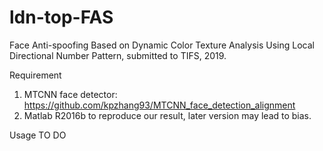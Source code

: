 # ldn-top-FAS

Face Anti-spoofing Based on Dynamic Color Texture Analysis Using Local Directional Number Pattern, submitted to TIFS, 2019.

Requirement
1. MTCNN face detector: https://github.com/kpzhang93/MTCNN_face_detection_alignment
2. Matlab R2016b to reproduce our result, later version may lead to bias.

Usage
  TO DO
  
